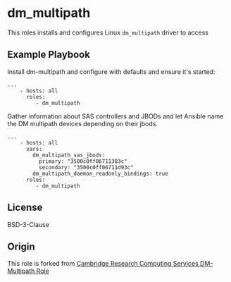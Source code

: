 # dm\_multipath

This roles installs and configures Linux `dm_multipath` driver to access 

## Example Playbook

Install dm-multipath and configure with defaults and ensure it's started:

```
...
    - hosts: all
      roles:
         - dm_multipath
```


Gather information about SAS controllers and JBODs 
and let Ansible name the DM multipath devices depending on their jbods.

```
...
    - hosts: all
      vars:
        dm_multipath_sas_jbods:
          primary: "3500c0ff06711383c"
          secondary: "3500c0ff06711d93c"
        dm_multipath_daemon_readonly_bindings: true
      roles:
         - dm_multipath
```

## License

BSD-3-Clause

## Origin

This role is forked from [Cambridge Research Computing Services DM-Multipath Role](https://gitlab.developers.cam.ac.uk/rcs/platforms/infrastructure/ansible-roles/ansible-dm-multipath)
